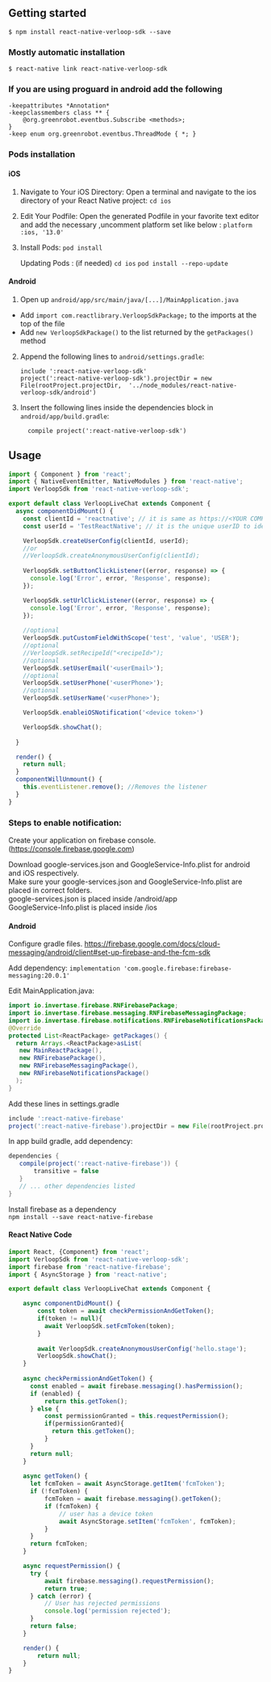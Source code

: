 ## Getting started

`$ npm install react-native-verloop-sdk --save`

### Mostly automatic installation

`$ react-native link react-native-verloop-sdk`

### If you are using proguard in android add the following

```
-keepattributes *Annotation*
-keepclassmembers class ** {
    @org.greenrobot.eventbus.Subscribe <methods>;
}
-keep enum org.greenrobot.eventbus.ThreadMode { *; }
```

### Pods installation


#### iOS

1. Navigate to Your iOS Directory:
   Open a terminal and navigate to the ios directory of your React Native project:
   `cd ios`
2. Edit Your Podfile:
   Open the generated Podfile in your favorite text editor and add the necessary ,uncomment platform set like below :
   `platform :ios, '13.0'`
3. Install Pods:
   `pod install`

   Updating Pods : (if needed)
   `cd ios`
   `pod install --repo-update`


#### Android

1. Open up `android/app/src/main/java/[...]/MainApplication.java`
  - Add `import com.reactlibrary.VerloopSdkPackage;` to the imports at the top of the file
  - Add `new VerloopSdkPackage()` to the list returned by the `getPackages()` method
2. Append the following lines to `android/settings.gradle`:
  	```
  	include ':react-native-verloop-sdk'
  	project(':react-native-verloop-sdk').projectDir = new File(rootProject.projectDir, 	'../node_modules/react-native-verloop-sdk/android')
  	```
3. Insert the following lines inside the dependencies block in `android/app/build.gradle`:
  	```
      compile project(':react-native-verloop-sdk')
  	```

## Usage
```javascript
import { Component } from 'react';
import { NativeEventEmitter, NativeModules } from 'react-native';
import VerloopSdk from 'react-native-verloop-sdk';

export default class VerloopLiveChat extends Component {
  async componentDidMount() {
    const clientId = 'reactnative'; // it is same as https://<YOUR COMPANY ID>.verloop.io
    const userId = 'TestReactNative'; // it is the unique userID to identify all the chats for this user

    VerloopSdk.createUserConfig(clientId, userId);
    //or
    //VerloopSdk.createAnonymousUserConfig(clientId);
  
    VerloopSdk.setButtonClickListener((error, response) => {
      console.log('Error', error, 'Response', response);
    });

    VerloopSdk.setUrlClickListener((error, response) => {
      console.log('Error', error, 'Response', response);
    });
    
    //optional
    VerloopSdk.putCustomFieldWithScope('test', 'value', 'USER');
    //optional
    //VerloopSdk.setRecipeId("<recipeId>");
    //optional
    VerloopSdk.setUserEmail('<userEmail>');
    //optional
    VerloopSdk.setUserPhone('<userPhone>');
    //optional
    VerloopSdk.setUserName('<userPhone>');

    VerloopSdk.enableiOSNotification('<device token>')

    VerloopSdk.showChat();
    
  }

  render() {
    return null;
  }
  componentWillUnmount() {
    this.eventListener.remove(); //Removes the listener
  }
}
```

### Steps to enable notification:

Create your application on firebase console. (https://console.firebase.google.com)

Download google-services.json and GoogleService-Info.plist for android and iOS respectively.\
Make sure your google-services.json and GoogleService-Info.plist are placed in correct folders.\
google-services.json is placed inside <YOUR-PROJECT>/android/app\
GoogleService-Info.plist is placed inside <YOUR-PROJECT>/ios
  
#### Android
Configure gradle files. https://firebase.google.com/docs/cloud-messaging/android/client#set-up-firebase-and-the-fcm-sdk

Add dependency:
`implementation 'com.google.firebase:firebase-messaging:20.0.1'`

Edit MainApplication.java:
```java
import io.invertase.firebase.RNFirebasePackage;
import io.invertase.firebase.messaging.RNFirebaseMessagingPackage;                       
import io.invertase.firebase.notifications.RNFirebaseNotificationsPackage;
@Override
protected List<ReactPackage> getPackages() {
  return Arrays.<ReactPackage>asList(
   new MainReactPackage(),
   new RNFirebasePackage(),
   new RNFirebaseMessagingPackage(),
   new RNFirebaseNotificationsPackage()
  );                               
}
```

Add these lines in settings.gradle
```gradle
include ':react-native-firebase'                       
project(':react-native-firebase').projectDir = new File(rootProject.projectDir, '../node_modules/react-native-firebase/android')
```
In app build gradle, add dependency:
```gradle
dependencies {
   compile(project(':react-native-firebase')) {   
       transitive = false
   }
   // ... other dependencies listed
}
```

Install firebase as a dependency\
`npm install --save react-native-firebase`

#### React Native Code
```typescript
import React, {Component} from 'react';
import VerloopSdk from 'react-native-verloop-sdk';
import firebase from 'react-native-firebase';
import { AsyncStorage } from 'react-native';

export default class VerloopLiveChat extends Component {

    async componentDidMount() {
        const token = await checkPermissionAndGetToken();
        if(token != null){
          await VerloopSdk.setFcmToken(token);
        }
          
        await VerloopSdk.createAnonymousUserConfig('hello.stage');
        VerloopSdk.showChat();
    }
   
    async checkPermissionAndGetToken() {
      const enabled = await firebase.messaging().hasPermission();
      if (enabled) {
          return this.getToken();
      } else {
          const permissionGranted = this.requestPermission();
          if(permissionGranted){
            return this.getToken();
          }
      }
      return null;
    }
    
    async getToken() {
      let fcmToken = await AsyncStorage.getItem('fcmToken');
      if (!fcmToken) {
          fcmToken = await firebase.messaging().getToken();
          if (fcmToken) {
              // user has a device token
              await AsyncStorage.setItem('fcmToken', fcmToken);
          }
      }
      return fcmToken;
    }

    async requestPermission() {
      try {
          await firebase.messaging().requestPermission();
          return true;
      } catch (error) {
          // User has rejected permissions
          console.log('permission rejected');
      }
      return false;
    }

    render() {
        return null;
    }
}
```